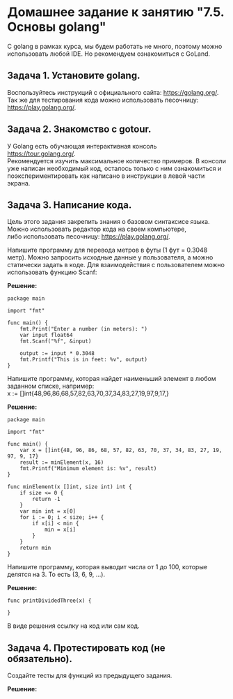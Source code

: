 # Домашнее задание к занятию "7.5. Основы golang"

С golang в рамках курса, мы будем работать не много, поэтому можно использовать любой IDE. Но рекомендуем ознакомиться с GoLand.

## Задача 1. Установите golang.  
Воспользуйтесь инструкций с официального сайта: https://golang.org/.  
Так же для тестирования кода можно использовать песочницу: https://play.golang.org/.  

## Задача 2. Знакомство с gotour.  
У Golang есть обучающая интерактивная консоль https://tour.golang.org/.   
Рекомендуется изучить максимальное количество примеров. В консоли уже написан необходимый код, осталось только с ним ознакомиться и поэкспериментировать как написано в инструкции в левой части экрана.

## Задача 3. Написание кода.
Цель этого задания закрепить знания о базовом синтаксисе языка. Можно использовать редактор кода на своем компьютере,   
либо использовать песочницу: https://play.golang.org/.  

Напишите программу для перевода метров в футы (1 фут = 0.3048 метр). Можно запросить исходные данные у пользователя, 
а можно статически задать в коде. Для взаимодействия с пользователем можно использовать функцию Scanf:  

**Решение:**
```
package main

import "fmt"

func main() {
    fmt.Print("Enter a number (in meters): ")
    var input float64
    fmt.Scanf("%f", &input)

    output := input * 0.3048
    fmt.Printf("This is in feet: %v", output)    
}
```

Напишите программу, которая найдет наименьший элемент в любом заданном списке, например:  
x := []int{48,96,86,68,57,82,63,70,37,34,83,27,19,97,9,17,}   

**Решение:**
```
package main

import "fmt"

func main() {
	var x = []int{48, 96, 86, 68, 57, 82, 63, 70, 37, 34, 83, 27, 19, 97, 9, 17}
	result := minElement(x, 16)
	fmt.Printf("Minimum element is: %v", result)
}

func minElement(x []int, size int) int {
	if size <= 0 {
		return -1
	}
	var min int = x[0]
	for i := 0; i < size; i++ {
		if x[i] < min {
			min = x[i]
		}
	}
	return min
}
```

Напишите программу, которая выводит числа от 1 до 100, которые делятся на 3. То есть (3, 6, 9, …).  

**Решение:**
```
func printDividedThree(x) {
	
}

```
В виде решения ссылку на код или сам код.

## Задача 4. Протестировать код (не обязательно).
Создайте тесты для функций из предыдущего задания.

**Решение:**
```

```
